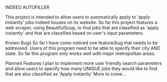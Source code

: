 INDEED AUTOFILLER

This project is intended to allow users to automatically apply to 'apply instantly' jobs Indeed houses on its website. 
So far this project features a web scraper, using BeautifulSoup, to find jobs that are classified as 'apply instantly' and that are classified based on user's input parameters.



Known Bugs
So far I have come noticed one feature/bug that needs to be addressed. Users of this program need to be able to specify their city AND state. So far this program only works well with major metropolitan areas.


Planned Features
I plan to implement more user friendly search parameters and allow users to specify how many UNIQUE jobs they would like to find that are also classified as 'Apply instantly'
More to come...
